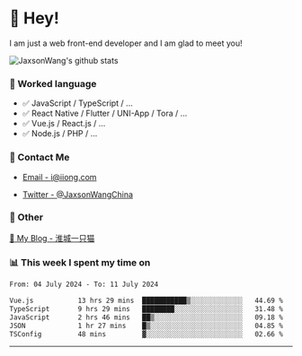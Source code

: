 # 👋 Hey!

I am just a web front-end developer and I am glad to meet you!

![JaxsonWang's github stats](https://github-readme-stats.vercel.app/api?username=JaxsonWang&&show_icons=true&&title_color=1abc9c&&icon_color=1abc9c)


### 📝 Worked language

- ✅ JavaScript / TypeScript / ...
- ✅ React Native / Flutter / UNI-App / Tora / ...
- ✅ Vue.js / React.js / ...
- ✅ Node.js / PHP / ...

### 📮 Contact Me

- [Email - i@iiong.com](mailto:i@iiong.com)

- [Twitter - @JaxsonWangChina](https://twitter.com/JaxsonWangChina)

### 🤪 Other

[📌 My Blog - 淮城一只猫](https://iiong.com)

### 📊 This week I spent my time on

<!--START_SECTION:waka-->

```txt
From: 04 July 2024 - To: 11 July 2024

Vue.js           13 hrs 29 mins  ███████████▒░░░░░░░░░░░░░   44.69 %
TypeScript       9 hrs 29 mins   ████████░░░░░░░░░░░░░░░░░   31.48 %
JavaScript       2 hrs 46 mins   ██▒░░░░░░░░░░░░░░░░░░░░░░   09.18 %
JSON             1 hr 27 mins    █▒░░░░░░░░░░░░░░░░░░░░░░░   04.85 %
TSConfig         48 mins         ▓░░░░░░░░░░░░░░░░░░░░░░░░   02.66 %
```

<!--END_SECTION:waka-->

---
